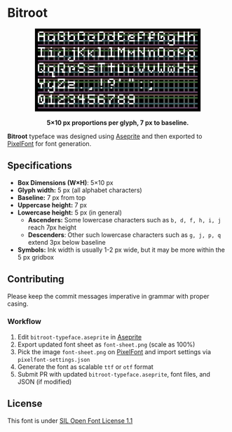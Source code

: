 # Bitroot

<p align="center">
  <img src="preview.png" alt="Bitroot Typeface Preview" width="75%">
</p>

<p align="center"><b>5×10 px proportions per glyph, 7 px to baseline.</b></p>

**Bitroot** typeface was designed using [Aseprite](https://www.aseprite.org/) and then exported to [PixelFont](https://yellowafterlife.itch.io/pixelfont) for font generation.

## Specifications

- **Box Dimensions (W×H)**: 5×10 px
- **Glyph width:** 5 px (all alphabet characters)
- **Baseline:** 7 px from top
- **Uppercase height:** 7 px
- **Lowercase height:** 5 px (in general)
    - **Ascenders:** Some lowercase characters such as `b, d, f, h, i, j` reach 7px height
    - **Descenders**: Other such lowercase characters such as `g, j, p, q` extend 3px below baseline
- **Symbols:** Ink width is usually 1-2 px wide, but it may be more within the 5 px gridbox

## Contributing

Please keep the commit messages imperative in grammar with proper casing.

### Workflow

1. Edit `bitroot-typeface.aseprite` in [Aseprite](https://www.aseprite.org/)
2. Export updated font sheet as `font-sheet.png` (scale as 100%)
3. Pick the image `font-sheet.png` on [PixelFont](https://yellowafterlife.itch.io/pixelfont) and import settings via `pixelfont-settings.json`
4. Generate the font as scalable `ttf` or `otf` format
5. Submit PR with updated `bitroot-typeface.aseprite`, font files, and JSON (if modified)

## License

This font is under [SIL Open Font License 1.1](LICENSE.txt)
